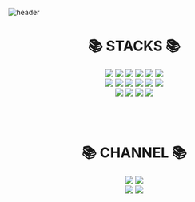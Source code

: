 ![header](https://capsule-render.vercel.app/api?type=waving&color=gradient&height=300&section=header&text=Park-New-Project&fontSize=90&animation=fadeIn)

<div align=center><h1>📚 STACKS 📚</h1></div>

<div align=center> 
  <img src="https://img.shields.io/badge/python-3776AB?style=for-the-badge&logo=python&logoColor=white"> 
  <img src="https://img.shields.io/badge/java-DD0031?style=for-the-badge&logo=Oracle&logoColor=white">
  <img src="https://img.shields.io/badge/c++-00599C?style=for-the-badge&logo=c%2B%2B&logoColor=white">
  <img src="https://img.shields.io/badge/django-004422?style=for-the-badge&logo=django&logoColor=white">
  <img src="https://img.shields.io/badge/angular.js-DD0031?style=for-the-badge&logo=angularjs&logoColor=white">
  <img src="https://img.shields.io/badge/ionic-00599C?style=for-the-badge&logo=ionic&logoColor=white">
  <br>

  <img src="https://img.shields.io/badge/html5-E34F26?style=for-the-badge&logo=html5&logoColor=white"> 
  <img src="https://img.shields.io/badge/css-1572B6?style=for-the-badge&logo=css3&logoColor=white"> 
  <img src="https://img.shields.io/badge/javascript-F7DF1E?style=for-the-badge&logo=javascript&logoColor=black">
  <img src="https://img.shields.io/badge/postgreSQL-00599C?style=for-the-badge&logo=postgreSQL&logoColor=white">
  <img src="https://img.shields.io/badge/firebase-F7DF1E?style=for-the-badge&logo=firebase&logoColor=black">
  <img src="https://img.shields.io/badge/aws-232F3E?style=for-the-badge&logo=amazonaws&logoColor=white"> 
  <br>
  
  <img src="https://img.shields.io/badge/android-339933?style=for-the-badge&logo=Android&logoColor=white">
  <img src="https://img.shields.io/badge/unity-181717?style=for-the-badge&logo=unity&logoColor=white">
  <img src="https://img.shields.io/badge/github-181717?style=for-the-badge&logo=github&logoColor=white">
  <img src="https://img.shields.io/badge/git-F05032?style=for-the-badge&logo=git&logoColor=white">
  <br>
</div>

 <br> 
 <br> 
 <br>
<div align=center><h1>📚 CHANNEL 📚</h1></div>

<div align=center> 
  <img src="https://img.shields.io/badge/my tistory-181717?style=for-the-badge&logo=tistory&logoColor=white&link=https://parkmj236.tistory.com/">
  <img src="https://img.shields.io/badge/my notion-F7DF1E?style=for-the-badge&logo=notion&logoColor=black&link=https://parkmj236.notion.site/Park-Minji-e4fa8aa44b8c48b582a9082515dbc15e">
    <br>
  
  <img src="https://img.shields.io/badge/gmail to me-DD0031?style=for-the-badge&logo=gmail&logoColor=white&link=mailto:parkmj236@gmail.com">
  <img src="https://img.shields.io/badge/issue to me-008888?style=for-the-badge&logo=github&logoColor=white&link=https://github.com/Park-New-Project/Park-New-Project/issues">
    <br>
</div>
